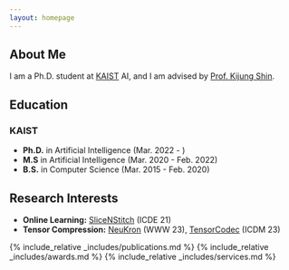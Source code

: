 ```yaml
---
layout: homepage
---
```


## About Me

I am a Ph.D. student at [KAIST](https://kaist.ac.kr/kr/) AI, and I am advised by [Prof. Kijung Shin](https://kijungs.github.io/).

## Education
### KAIST
- **Ph.D.** in Artificial Intelligence (Mar. 2022 - )<br>
- **M.S** in Artificial Intelligence (Mar. 2020 - Feb. 2022)<br>
- **B.S.** in Computer Science (Mar. 2015 - Feb. 2020)

## Research Interests

- **Online Learning:** [SliceNStitch](https://ieeexplore.ieee.org/stamp/stamp.jsp?arnumber=9458693) (ICDE 21)
- **Tensor Compression:** [NeuKron](https://dl.acm.org/doi/pdf/10.1145/3543507.3583226) (WWW 23), [TensorCodec](https://ieeexplore.ieee.org/stamp/stamp.jsp?arnumber=10415668) (ICDM 23)

{% include_relative _includes/publications.md %}
{% include_relative _includes/awards.md %}
{% include_relative _includes/services.md %}
